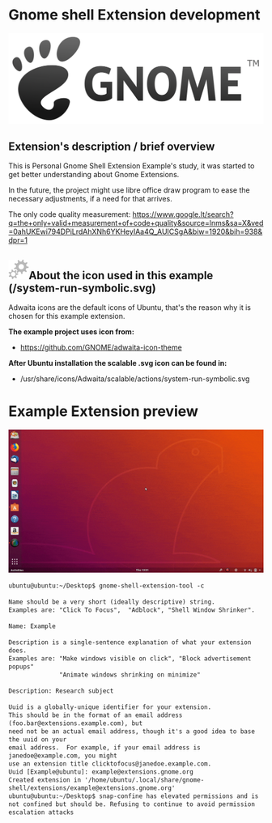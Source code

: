 # Gnome shell Extension development

![GnomeLogoHorizontal](GnomeLogoHorizontal.png)

## Extension's description / brief overview
This is Personal Gnome Shell Extension Example's study, it was started to get better understanding about Gnome Extensions.

In the future, the project might use libre office draw program to ease the necessary adjustments, if a need for that arrives.

The only code quality measurement: 
https://www.google.lt/search?q=the+only+valid+measurement+of+code+quality&source=lnms&sa=X&ved=0ahUKEwi794DPiLrdAhXNh6YKHeyIAa4Q_AUICSgA&biw=1920&bih=938&dpr=1

## ![system-run-symbolic](system-run-symbolic.png)About the icon used in this example (/system-run-symbolic.svg)
Adwaita icons are the default icons of Ubuntu, that's the reason why it is chosen for this example extension.


**The example project uses icon from:** 
* https://github.com/GNOME/adwaita-icon-theme  

**After Ubuntu installation the scalable .svg icon can be found in:**  
* /usr/share/icons/Adwaita/scalable/actions/system-run-symbolic.svg


# Example Extension preview
![Gnome Extension example](example-preview.gif)



```
ubuntu@ubuntu:~/Desktop$ gnome-shell-extension-tool -c

Name should be a very short (ideally descriptive) string.
Examples are: "Click To Focus",  "Adblock", "Shell Window Shrinker".

Name: Example

Description is a single-sentence explanation of what your extension does.
Examples are: "Make windows visible on click", "Block advertisement popups"
              "Animate windows shrinking on minimize"

Description: Research subject

Uuid is a globally-unique identifier for your extension.
This should be in the format of an email address (foo.bar@extensions.example.com), but
need not be an actual email address, though it's a good idea to base the uuid on your
email address.  For example, if your email address is janedoe@example.com, you might
use an extension title clicktofocus@janedoe.example.com.
Uuid [Example@ubuntu]: example@extensions.gnome.org
Created extension in '/home/ubuntu/.local/share/gnome-shell/extensions/example@extensions.gnome.org'
ubuntu@ubuntu:~/Desktop$ snap-confine has elevated permissions and is not confined but should be. Refusing to continue to avoid permission escalation attacks
```

